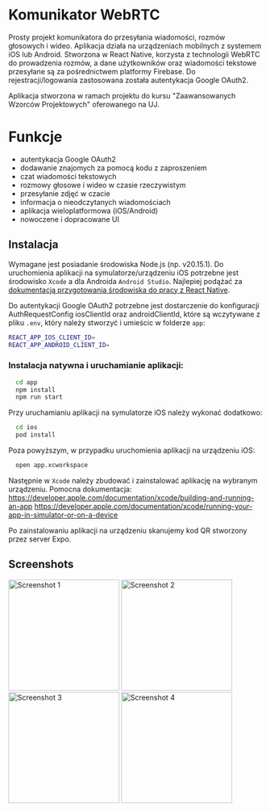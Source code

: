 
# Komunikator WebRTC

Prosty projekt komunikatora do przesyłania wiadomości, rozmów głosowych i wideo.
Aplikacja działa na urządzeniach mobilnych z systemem iOS lub Android. Stworzona w  React Native, korzysta z technologii WebRTC do prowadzenia rozmów, a dane użytkowników oraz wiadomości tekstowe przesyłane są za pośrednictwem platformy Firebase. Do rejestracji/logowania zastosowana została autentykacja Google OAuth2.


Aplikacja stworzona w ramach projektu do kursu "Zaawansowanych Wzorców Projektowych" oferowanego na UJ.


# Funkcje

- autentykacja  Google OAuth2
- dodawanie znajomych za pomocą kodu z zaproszeniem
- czat wiadomości tekstowych
- rozmowy głosowe i wideo w czasie rzeczywistym
- przesyłanie zdjęć w czacie
- informacja o nieodczytanych wiadomościach
- aplikacja wieloplatformowa (iOS/Android)
- nowoczene i dopracowane UI


## Instalacja

Wymagane jest posiadanie środowiska Node.js (np. v20.15.1). Do uruchomienia aplikacji na symulatorze/urządzeniu iOS potrzebne jest środowisko `Xcode` a dla Androida `Android Studio`. Najlepiej podążać za [dokumentacją przygotowania środowiska do pracy z React Native](https://reactnative.dev/docs/set-up-your-environment
). 

Do autentykacji Google OAuth2 potrzebne jest dostarczenie do konfiguracji AuthRequestConfig iosClientId oraz androidClientId, które są wczytywane z pliku `.env`, który należy stworzyć i umieścic w folderze `app`:

```bash
REACT_APP_IOS_CLIENT_ID=
REACT_APP_ANDROID_CLIENT_ID=
```

### Instalacja natywna i uruchamianie aplikacji:

```bash
  cd app
  npm install
  npm run start
```

Przy uruchamianiu aplikacji na symulatorze iOS należy wykonać dodatkowo:

```bash
  cd ios
  pod install
```
Poza powyższym, w przypadku uruchomienia aplikacji na urządzeniu iOS:
```bash
  open app.xcworkspace
```
Następnie w `Xcode` należy zbudować i zainstalować aplikację na wybranym urządzeniu. Pomocna dokumentacja:
  https://developer.apple.com/documentation/xcode/building-and-running-an-app
https://developer.apple.com/documentation/xcode/running-your-app-in-simulator-or-on-a-device

Po zainstalowaniu aplikacji na urządzeniu skanujemy kod QR stworzony przez server Expo.

  
## Screenshots

<img src="https://github.com/user-attachments/assets/534d2939-c3ac-434f-beeb-25a86b3d7798" alt="Screenshot 1" width="220" />
<img src="https://github.com/user-attachments/assets/a8c84a84-1a8f-455a-877e-ace7bdbc16ae" alt="Screenshot 2" width="220" />
<img src="https://github.com/user-attachments/assets/9e4e2f13-475b-4796-a081-cb5590f6831d" alt="Screenshot 3" width="220" />
<img src="https://github.com/user-attachments/assets/c176cae8-f5b8-4143-b3f4-9b5995f515d0" alt="Screenshot 4" width="220" />

